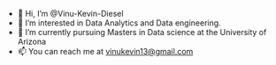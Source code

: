 - 👋 Hi, I’m @Vinu-Kevin-Diesel
- 👀 I’m interested in Data Analytics and Data engineering.
- 🌱 I’m currently pursuing Masters in Data science at the University of Arizona
- 📫 You can reach me at vinukevin13@gmail.com 


